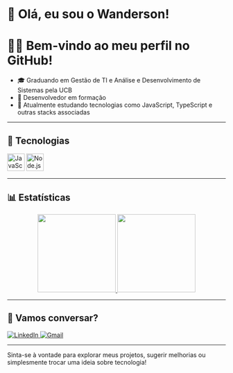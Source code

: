 # 👋 Olá, eu sou o Wanderson!

# 👨‍💻 Bem-vindo ao meu perfil no GitHub!

- 🎓 Graduando em Gestão de TI e Análise e Desenvolvimento de Sistemas pela UCB  
- 🌱 Desenvolvedor em formação  
- 🚀 Atualmente estudando tecnologias como JavaScript, TypeScript e outras stacks associadas  

---

## 🚀 Tecnologias

<p>
  <img src="https://cdn.jsdelivr.net/gh/devicons/devicon/icons/javascript/javascript-original.svg" height="40" alt="JavaScript" />  
  <img src="https://cdn.jsdelivr.net/gh/devicons/devicon@latest/icons/nodejs/nodejs-original.svg" height="40" alt="Node.js" />

          
</p>

---

## 📊 Estatísticas

<div align="center">
  <a href="https://github.com/wandersondasilvaa">
    <img height="180em" src="https://github-readme-stats.vercel.app/api/top-langs/?username=wandersondasilvaa&layout=compact&langs_count=7&theme=dracula"/>
    <img height="180em" src="https://github-readme-stats.vercel.app/api?username=wandersondasilvaa&show_icons=true&theme=dracula&include_all_commits=true&count_private=true"/>
  </a>
</div>

---

## 🤝 Vamos conversar?

<p align="left">
  <a href="https://www.linkedin.com/in/wandersondasilvaa/" target="_blank">
    <img src="https://img.shields.io/badge/LinkedIn-0A66C2?style=for-the-badge&logo=linkedin&logoColor=white" alt="LinkedIn" />
  </a>
  <a href="mailto:wandersondasilvaa@gmail.com" target="_blank">
    <img src="https://img.shields.io/badge/Gmail-D14836?style=for-the-badge&logo=gmail&logoColor=white" alt="Gmail" />
  </a>
</p>

---

Sinta-se à vontade para explorar meus projetos, sugerir melhorias ou simplesmente trocar uma ideia sobre tecnologia!
